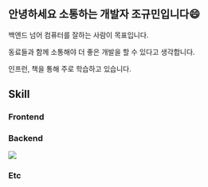 ## 안녕하세요 소통하는 개발자 조규민입니다😄
백엔드 넘어 컴퓨터를 잘하는 사람이 목표입니다.

동료들과 함께 소통해야 더 좋은 개발을 할 수 있다고 생각합니다.

인프런, 책을 통해 주로 학습하고 있습니다.

## Skill
### Frontend

### Backend
<img src="https://img.shields.io/badge/%20-Java-green"/>

### Etc

<!--
**kyumincho/kyumincho** is a ✨ _special_ ✨ repository because its `README.md` (this file) appears on your GitHub profile.

Here are some ideas to get you started:

- 🔭 I’m currently working on ...
- 🌱 I’m currently learning ...
- 👯 I’m looking to collaborate on ...
- 🤔 I’m looking for help with ...
- 💬 Ask me about ...
- 📫 How to reach me: ...
- 😄 Pronouns: ...
- ⚡ Fun fact: ...
-->
